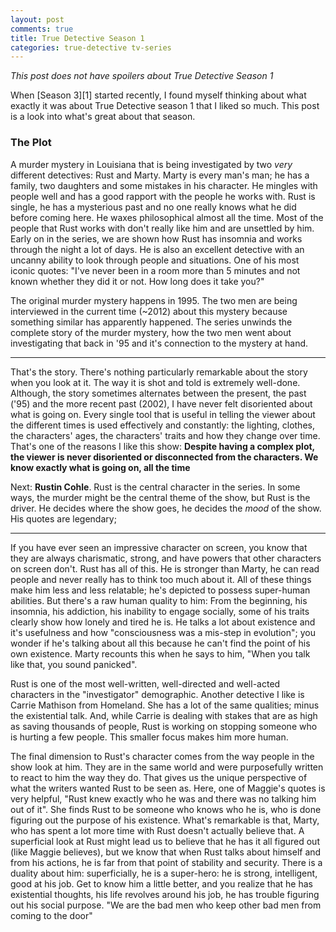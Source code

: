 ```yaml
---
layout: post
comments: true
title: True Detective Season 1
categories: true-detective tv-series
---
```


_This post does not have spoilers about True Detective Season 1_

When [Season 3][1] started recently, I found myself thinking about what exactly
it was about True Detective season 1 that I liked so much. This post is a look
into what's great about that season.

### The Plot

A murder mystery in Louisiana that is being investigated by two _very_ different
detectives: Rust and Marty. Marty is every man's man; he has a family, two
daughters and some mistakes in his character. He mingles with people well and
has a good rapport with the people he works with. Rust is single, he has a
mysterious past and no one really knows what he did before coming here. He waxes
philosophical almost all the time.  Most of the people that Rust works with
don't really like him and are unsettled by him. Early on in the series, we are
shown how Rust has insomnia and works through the night a lot of days. He is
also an excellent detective with an uncanny ability to look through people and
situations. One of his most iconic quotes: "I've never been in a room more than
5 minutes and not known whether they did it or not. How long does it take you?"

The original murder mystery happens in 1995. The two men are being interviewed
in the current time (~2012) about this mystery because something similar has
apparently happened. The series unwinds the complete story of the murder
mystery, how the two men went about investigating that back in '95 and it's
connection to the mystery at hand.

____

That's the story. There's nothing particularly remarkable about the story when
you look at it. The way it is shot and told is extremely well-done. Although, the
story sometimes alternates between the present, the past ('95) and the more
recent past (2002), I have never felt disoriented about what is going on. Every
single tool that is useful in telling the viewer about the different times is
used effectively and constantly: the lighting, clothes, the characters' ages,
the characters' traits and how they change over time. That's one of the reasons I
like this show: **Despite having a complex plot, the viewer is never disoriented
or disconnected from the characters. We know exactly what is going on, all the
time**

Next: **Rustin Cohle**. Rust is the central character in the series. In some
ways, the murder might be the central theme of the show, but Rust is the
driver. He decides where the show goes, he decides the _mood_ of the show. His
quotes are legendary;

____

If you have ever seen an impressive character on screen, you know that they are
always charismatic, strong, and have powers that other characters on screen
don't. Rust has all of this. He is stronger than Marty, he can read people
and never really has to think too much about it. All of these things make
him less and less relatable; he's depicted to possess super-human abilities. But
there's a raw human quality to him: From the beginning, his insomnia, his
addiction, his inability to engage socially, some of his traits clearly show how
lonely and tired he is. He talks a lot about existence and it's usefulness and
how "consciousness was a mis-step in evolution"; you wonder if he's talking
about all this because he can't find the point of his own existence. Marty
recounts this when he says to him, "When you talk like that, you sound
panicked".

Rust is one of the most well-written, well-directed and well-acted characters in
the "investigator" demographic. Another detective I like is Carrie Mathison from
Homeland. She has a lot of the same qualities; minus the existential talk. And,
while Carrie is dealing with stakes that are as high as saving thousands of
people, Rust is working on stopping someone who is hurting a few people. This
smaller focus makes him more human.

The final dimension to Rust's character comes from the way people in the show
look at him. They are in the same world and were purposefully written to react
to him the way they do. That gives us the unique perspective of what the
writers wanted Rust to be seen as. Here, one of Maggie's quotes is very helpful,
"Rust knew exactly who he was and there was no talking him out of it". She finds
Rust to be someone who knows who he is, who is done figuring out the purpose of
his existence. What's remarkable is that, Marty, who has spent a lot more time
with Rust doesn't actually believe that. A superficial look at Rust might lead
us to believe that he has it all figured out (like Maggie believes), but we know
that when Rust talks about himself and from his actions, he is far from that
point of stability and security. There is a duality about him: superficially, he
is a super-hero: he is strong, intelligent, good at his job. Get to know him a
little better, and you realize that he has existential thoughts, his life
revolves around his job, he has trouble figuring out his social purpose. "We are
the bad men who keep other bad men from coming to the door"
